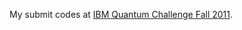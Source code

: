 My submit codes at [IBM Quantum Challenge Fall 2011](https://challenges.quantum-computing.ibm.com/fall-2021).
